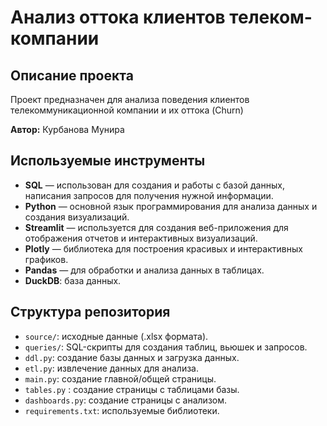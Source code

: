 # Анализ оттока клиентов телеком-компании

## Описание проекта
Проект предназначен для анализа поведения клиентов телекоммуникационной компании и их оттока (Churn)

**Автор:** Курбанова Мунира

## Используемые инструменты
- **SQL** — использован для создания и работы с базой данных, написания запросов для получения нужной информации.
- **Python** — основной язык программирования для анализа данных и создания визуализаций.
- **Streamlit** — используется для создания веб-приложения для отображения отчетов и интерактивных визуализаций.
- **Plotly** — библиотека для построения красивых и интерактивных графиков.
- **Pandas** — для обработки и анализа данных в таблицах.
- **DuckDB**: база данных.

## Структура репозитория
- `source/`: исходные данные (.xlsx формата).
- `queries/`: SQL-скрипты для создания таблиц, вьюшек и запросов.
- `ddl.py`: создание базы данных и загрузка данных.
- `etl.py`: извлечение данных для анализа.
- `main.py`: создание главной/общей страницы.
- `tables.py` : создание страницы с таблицами базы.
- `dashboards.py`: создание страницы с анализом.
- `requirements.txt`: используемые библиотеки.


